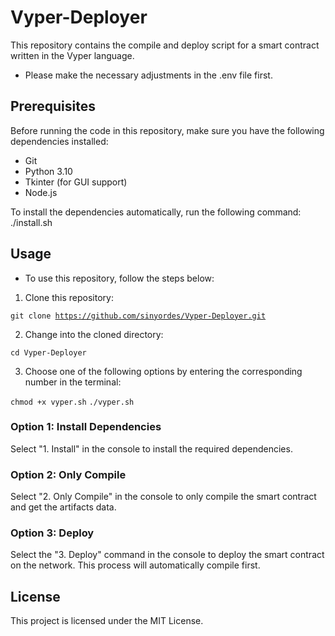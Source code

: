 # Vyper-Deployer

This repository contains the compile and deploy script for a smart contract written in the Vyper language.
- Please make the necessary adjustments in the .env file first.
## Prerequisites

Before running the code in this repository, make sure you have the following dependencies installed:

- Git
- Python 3.10
- Tkinter (for GUI support)
- Node.js

To install the dependencies automatically, run the following command:
<br>
./install.sh

## Usage

- To use this repository, follow the steps below:

1. Clone this repository:

<code>git clone https://github.com/sinyordes/Vyper-Deployer.git</code>

2. Change into the cloned directory:

<code>cd Vyper-Deployer</code>

3. Choose one of the following options by entering the corresponding number in the terminal:

<code>chmod +x vyper.sh</code>
<code>./vyper.sh</code>

### Option 1: Install Dependencies

Select "1. Install" in the console to install the required dependencies.


### Option 2: Only Compile

Select "2. Only Compile" in the console to only compile the smart contract and get the artifacts data.


### Option 3:  Deploy 

Select the "3. Deploy" command in the console to deploy the smart contract on the network. This process will automatically compile first.

## License
This project is licensed under the MIT License.
